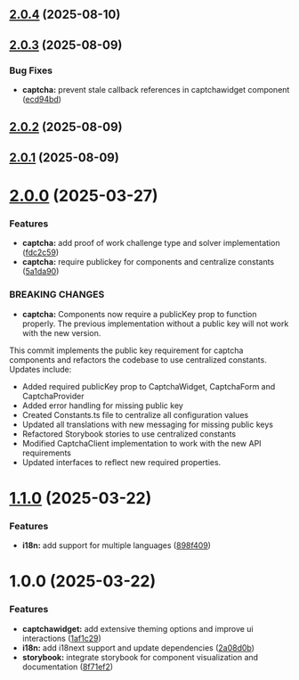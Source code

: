 ## [2.0.4](https://github.com/ElsiKora/X-Captcha-React/compare/v2.0.3...v2.0.4) (2025-08-10)

## [2.0.3](https://github.com/ElsiKora/X-Captcha-React/compare/v2.0.2...v2.0.3) (2025-08-09)


### Bug Fixes

* **captcha:** prevent stale callback references in captchawidget component ([ecd94bd](https://github.com/ElsiKora/X-Captcha-React/commit/ecd94bd9e8f811ab92350effbed31b7277fde22c))

## [2.0.2](https://github.com/ElsiKora/X-Captcha-React/compare/v2.0.1...v2.0.2) (2025-08-09)

## [2.0.1](https://github.com/ElsiKora/X-Captcha-React/compare/v2.0.0...v2.0.1) (2025-08-09)

# [2.0.0](https://github.com/ElsiKora/X-Captcha-React/compare/v1.1.0...v2.0.0) (2025-03-27)


### Features

* **captcha:** add proof of work challenge type and solver implementation ([fdc2c59](https://github.com/ElsiKora/X-Captcha-React/commit/fdc2c59285835111f39aa9ba38135267784a467f))
* **captcha:** require publickey for components and centralize constants ([5a1da90](https://github.com/ElsiKora/X-Captcha-React/commit/5a1da90b6f2d68df7fc8d81c5135004abd4caf3d))


### BREAKING CHANGES

* **captcha:** Components now require a publicKey prop to function properly. The previous
implementation without a public key will not work with the new version.

This commit implements the public key requirement for captcha components and refactors the
codebase to use centralized constants. Updates include:

- Added required publicKey prop to CaptchaWidget, CaptchaForm and CaptchaProvider
- Added error handling for missing public key
- Created Constants.ts file to centralize all configuration values
- Updated all translations with new messaging for missing public keys
- Refactored Storybook stories to use centralized constants
- Modified CaptchaClient implementation to work with the new API requirements
- Updated interfaces to reflect new required properties.

# [1.1.0](https://github.com/ElsiKora/X-Captcha-React/compare/v1.0.0...v1.1.0) (2025-03-22)


### Features

* **i18n:** add support for multiple languages ([898f409](https://github.com/ElsiKora/X-Captcha-React/commit/898f409523d5ee1beb838d08ebefd1d92cddc7c1))

# 1.0.0 (2025-03-22)


### Features

* **captchawidget:** add extensive theming options and improve ui interactions ([1af1c29](https://github.com/ElsiKora/X-Captcha-React/commit/1af1c29627e6990e433e6044ce2853d12707fc05))
* **i18n:** add i18next support and update dependencies ([2a08d0b](https://github.com/ElsiKora/X-Captcha-React/commit/2a08d0bb4be6602750ca5ebe3f93998f850583de))
* **storybook:** integrate storybook for component visualization and documentation ([8f71ef2](https://github.com/ElsiKora/X-Captcha-React/commit/8f71ef2e978ab75711e780744a51fab319517736))
